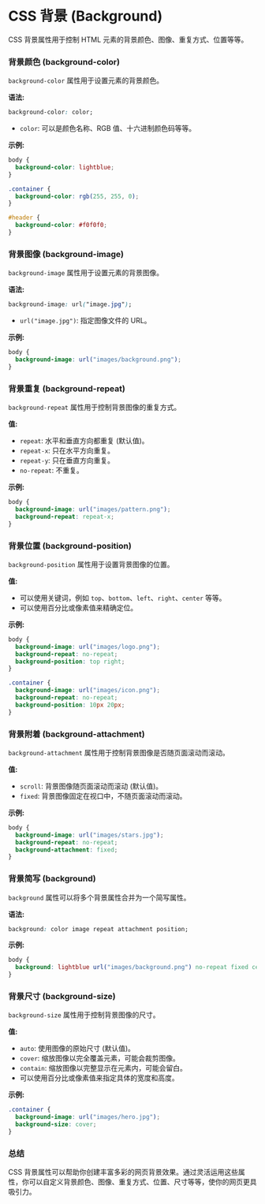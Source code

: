 # CSS 背景 (Background)

CSS 背景属性用于控制 HTML 元素的背景颜色、图像、重复方式、位置等等。

### 背景颜色 (background-color)

`background-color` 属性用于设置元素的背景颜色。

**语法:**

```css
background-color: color;
```

*   `color`: 可以是颜色名称、RGB 值、十六进制颜色码等等。

**示例:**

```css
body {
  background-color: lightblue;
}

.container {
  background-color: rgb(255, 255, 0); 
}

#header {
  background-color: #f0f0f0;
}
```

### 背景图像 (background-image)

`background-image` 属性用于设置元素的背景图像。

**语法:**

```css
background-image: url("image.jpg");
```

*   `url("image.jpg")`: 指定图像文件的 URL。

**示例:**

```css
body {
  background-image: url("images/background.png");
}
```

### 背景重复 (background-repeat)

`background-repeat` 属性用于控制背景图像的重复方式。

**值:**

*   `repeat`:  水平和垂直方向都重复 (默认值)。
*   `repeat-x`:  只在水平方向重复。
*   `repeat-y`:  只在垂直方向重复。
*   `no-repeat`:  不重复。

**示例:**

```css
body {
  background-image: url("images/pattern.png");
  background-repeat: repeat-x;
}
```

### 背景位置 (background-position)

`background-position` 属性用于设置背景图像的位置。

**值:**

*   可以使用关键词，例如 `top`、`bottom`、`left`、`right`、`center` 等等。
*   可以使用百分比或像素值来精确定位。

**示例:**

```css
body {
  background-image: url("images/logo.png");
  background-repeat: no-repeat;
  background-position: top right; 
}

.container {
  background-image: url("images/icon.png");
  background-repeat: no-repeat;
  background-position: 10px 20px; 
}
```

### 背景附着 (background-attachment)

`background-attachment` 属性用于控制背景图像是否随页面滚动而滚动。

**值:**

*   `scroll`:  背景图像随页面滚动而滚动 (默认值)。
*   `fixed`:  背景图像固定在视口中，不随页面滚动而滚动。

**示例:**

```css
body {
  background-image: url("images/stars.jpg");
  background-repeat: no-repeat;
  background-attachment: fixed;
}
```

### 背景简写 (background)

`background` 属性可以将多个背景属性合并为一个简写属性。

**语法:**

```css
background: color image repeat attachment position;
```

**示例:**

```css
body {
  background: lightblue url("images/background.png") no-repeat fixed center;
}
```

### 背景尺寸 (background-size)

`background-size` 属性用于控制背景图像的尺寸。

**值:**

*   `auto`:  使用图像的原始尺寸 (默认值)。
*   `cover`:  缩放图像以完全覆盖元素，可能会裁剪图像。
*   `contain`:  缩放图像以完整显示在元素内，可能会留白。
*   可以使用百分比或像素值来指定具体的宽度和高度。

**示例:**

```css
.container {
  background-image: url("images/hero.jpg");
  background-size: cover;
}
```

### 总结

CSS 背景属性可以帮助你创建丰富多彩的网页背景效果。通过灵活运用这些属性，你可以自定义背景颜色、图像、重复方式、位置、尺寸等等，使你的网页更具吸引力。
